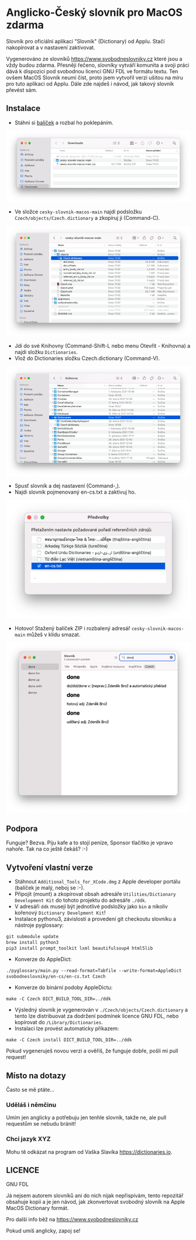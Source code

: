 # Anglicko-Český slovník pro MacOS zdarma

Slovník pro oficiální aplikaci "Slovník" (Dictionary) od Applu. Stačí nakopírovat a v nastavení zaktivovat.

Vygenerováno ze slovníků https://www.svobodneslovniky.cz které jsou a vždy budou zdarma. Přesněji řečeno, slovníky vytváří komunita a svoji práci dává k dispozici pod svobodnou licencí GNU FDL ve formátu textu. Ten ovšem MacOS Slovník neumí číst, proto jsem vytvořil verzi ušitou na míru pro tuto aplikaci od Applu. Dále zde najdeš i návod, jak takový slovník převést sám.

## Instalace

* Stáhni si [balíček](https://github.com/lzap/cesky-slovnik-macos/archive/refs/heads/main.zip) a rozbal ho poklepáním.

![](/images/step_extract.png)

* Ve složce `cesky-slovnik-macos-main` najdi podsložku `Czech/objects/Czech.dictionary` a zkopíruj ji (Command-C).

![](/images/step_copy.png)

* Jdi do své Knihovny (Command-Shift-L nebo menu Otevřít - Knihovna) a najdi složku `Dictionaries`.
* Vlož do Dictionaries složku Czech.dictionary (Command-V).

![](/images/step_library.png)

* Spusť slovník a dej nastavení (Command-,).
* Najdi slovník pojmenovaný en-cs.txt a zaktivuj ho.

![](/images/step_settings.png)

* Hotovo! Stažený balíček ZIP i rozbalený adresář `cesky-slovnik-macos-main` můžeš v klidu smazat.

![](/images/step_done.png)

## Podpora

Funguje? Bezva. Piju kafe a to stojí peníze, Sponsor tlačítko je vpravo nahoře. Tak na co ještě čekáš? :-)

## Vytvoření vlastní verze

* Stáhnout `Additional_Tools_for_XCode.dmg` z Apple developer portálu (balíček je malý, neboj se :-).
* Připojit (mount) a zkopírovat obsah adresáře `Utilities/Dictionary Development Kit` do tohoto projektu do adresáře `./ddk`.
* V adresáři `ddk` musejí být jednotlivé podsložky jako `bin` a nikoliv kořenový `Dictionary Develpment Kit`!
* Instalace pythonu3, závislostí a provedení git checkoutu slovníku a nástroje pyglossary:

```
git submodule update
brew install python3
pip3 install prompt_toolkit lxml beautifulsoup4 html5lib
```

* Konverze do AppleDict:

```
./pyglossary/main.py --read-format=Tabfile --write-format=AppleDict svobodneslovniky/en-cs/en-cs.txt Czech
```

* Konverze do binární podoby AppleDictu:

```
make -C Czech DICT_BUILD_TOOL_DIR=../ddk
```

* Výsledný slovník je vygenerován v `./Czech/objects/Czech.dictionary` a tento lze distribuovat za dodržení podmínek licence GNU FDL, nebo kopírovat do `/Library/Dictionaries`.
* Instalaci lze provést automaticky příkazem:

```
make -C Czech install DICT_BUILD_TOOL_DIR=../ddk
```

Pokud vygeneruješ novou verzi a ověříš, že funguje dobře, pošli mi pull request!

## Místo na dotazy

Často se mě ptáte...

### Uděláš i němčinu

Umím jen anglicky a potřebuju jen tenhle slovník, takže ne, ale pull requestům se nebudu bránit!

### Chci jazyk XYZ

Mohu tě odkázat na program od Vaška Slavíka https://dictionaries.io.

## LICENCE

GNU FDL

Já nejsem autorem slovníků ani do nich nijak nepřispívám, tento repozitář obsahuje kopii a je jen návod, jak zkonvertovat svobodný slovník na Apple MacOS Dictionary formát.

Pro další info běž na https://www.svobodneslovniky.cz

Pokud umíš anglicky, zapoj se!

